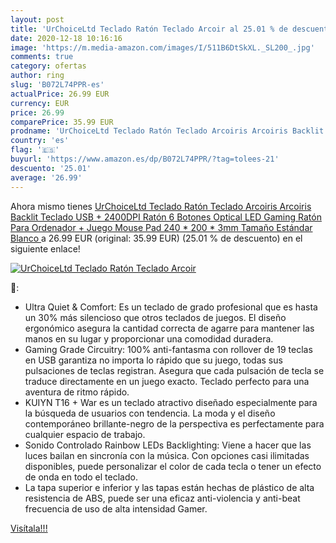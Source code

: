 ```yaml
---
layout: post
title: 'UrChoiceLtd Teclado Ratón Teclado Arcoir al 25.01 % de descuento'
date: 2020-12-18 10:16:16
image: 'https://m.media-amazon.com/images/I/511B6DtSkXL._SL200_.jpg'
comments: true
category: ofertas
author: ring
slug: 'B072L74PPR-es'
actualPrice: 26.99 EUR
currency: EUR
price: 26.99
comparePrice: 35.99 EUR
prodname: 'UrChoiceLtd Teclado Ratón Teclado Arcoiris Arcoiris Backlit Teclado USB + 2400DPI Ratón 6 Botones Optical LED Gaming Ratón Para Ordenador + Juego Mouse Pad 240 * 200 * 3mm Tamaño Estándar  Blanco '
country: 'es'
flag: '🇪🇸'
buyurl: 'https://www.amazon.es/dp/B072L74PPR/?tag=tolees-21'
descuento: '25.01'
average: '26.99'
---
```


Ahora mismo tienes [UrChoiceLtd Teclado Ratón Teclado Arcoiris Arcoiris Backlit Teclado USB + 2400DPI Ratón 6 Botones Optical LED Gaming Ratón Para Ordenador + Juego Mouse Pad 240 * 200 * 3mm Tamaño Estándar  Blanco ](https://www.amazon.es/dp/B072L74PPR/?tag=tolees-21) a 26.99 EUR (original: 35.99 EUR) (25.01 %  de descuento) en el siguiente enlace!

[![UrChoiceLtd Teclado Ratón Teclado Arcoir](https://m.media-amazon.com/images/I/511B6DtSkXL._SL200_.jpg)](https://www.amazon.es/dp/B072L74PPR/?tag=tolees-21)

🔎:

- Ultra Quiet & Comfort: Es un teclado de grado profesional que es hasta un 30% más silencioso que otros teclados de juegos. El diseño ergonómico asegura la cantidad correcta de agarre para mantener las manos en su lugar y proporcionar una comodidad duradera.
- Gaming Grade Circuitry: 100% anti-fantasma con rollover de 19 teclas en USB garantiza no importa lo rápido que su juego, todas sus pulsaciones de teclas registran. Asegura que cada pulsación de tecla se traduce directamente en un juego exacto. Teclado perfecto para una aventura de ritmo rápido.
- KUIYN T16 + War es un teclado atractivo diseñado especialmente para la búsqueda de usuarios con tendencia. La moda y el diseño contemporáneo brillante-negro de la perspectiva es perfectamente para cualquier espacio de trabajo.
- Sonido Controlado Rainbow LEDs Backlighting: Viene a hacer que las luces bailan en sincronía con la música. Con opciones casi ilimitadas disponibles, puede personalizar el color de cada tecla o tener un efecto de onda en todo el teclado.
- La tapa superior e inferior y las tapas están hechas de plástico de alta resistencia de ABS, puede ser una eficaz anti-violencia y anti-beat frecuencia de uso de alta intensidad Gamer.

[Visítala!!!](https://www.amazon.es/dp/B072L74PPR/?tag=tolees-21)
